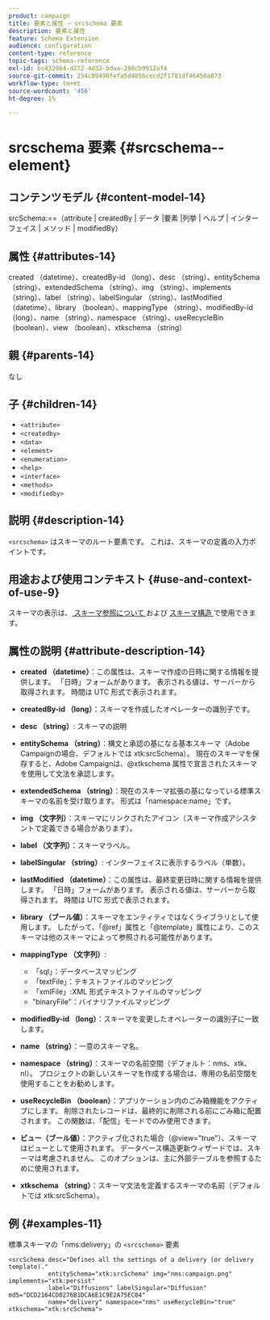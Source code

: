 ```yaml
---
product: campaign
title: 要素と属性 – srcschema 要素
description: 要素と属性
feature: Schema Extension
audience: configuration
content-type: reference
topic-tags: schema-reference
exl-id: bc4329b4-d272-4d32-bdaa-290cb9912af4
source-git-commit: 254c89490fefa5d405bcecd2f1781df46450a873
workflow-type: tm+mt
source-wordcount: '456'
ht-degree: 1%

---
```


# srcschema 要素 {#srcschema--element}


## コンテンツモデル {#content-model-14}

srcSchema:==（attribute | createdBy | データ |要素 |列挙 | ヘルプ | インターフェイス | メソッド | modifiedBy）

## 属性 {#attributes-14}

created （datetime）、createdBy-id （long）、desc （string）、entitySchema （string）、extendedSchema （string）、img （string）、implements （string）、label （string）、labelSingular （string）、lastModified （datetime）、library （boolean）、mappingType （string）、modifiedBy-id （long）、name （string）、namespace （string）、useRecycleBin （boolean）、view （boolean）、xtkschema （string）

## 親 {#parents-14}

なし

## 子 {#children-14}

* `<attribute>`
* `<createdby>`
* `<data>`
* `<element>`
* `<enumeration>`
* `<help>`
* `<interface>`
* `<methods>`
* `<modifiedby>`

## 説明 {#description-14}

`<srcschema>` はスキーマのルート要素です。 これは、スキーマの定義の入力ポイントです。

## 用途および使用コンテキスト {#use-and-context-of-use-9}

スキーマの表示は、[ スキーマ参照について ](../../../configuration/using/about-schema-reference.md) および [ スキーマ構造 ](../../../configuration/using/schema-structure.md) で使用できます。

## 属性の説明 {#attribute-description-14}

* **created （datetime）**：この属性は、スキーマ作成の日時に関する情報を提供します。 「日時」フォームがあります。 表示される値は、サーバーから取得されます。 時間は UTC 形式で表示されます。
* **createdBy-id （long）**：スキーマを作成したオペレーターの識別子です。
* **desc （string）**: スキーマの説明
* **entitySchema （string）**：構文と承認の基になる基本スキーマ（Adobe Campaignの場合、デフォルトでは xtk:srcSchema）。 現在のスキーマを保存すると、Adobe Campaignは、@xtkschema 属性で宣言されたスキーマを使用して文法を承認します。
* **extendedSchema （string）**：現在のスキーマ拡張の基になっている標準スキーマの名前を受け取ります。 形式は「namespace:name」です。
* **img （文字列）**：スキーマにリンクされたアイコン（スキーマ作成アシスタントで定義できる場合があります）。
* **label （文字列）**：スキーマラベル。
* **labelSingular （string）**: インターフェイスに表示するラベル（単数）。
* **lastModified （datetime）**：この属性は、最終変更日時に関する情報を提供します。 「日時」フォームがあります。 表示される値は、サーバーから取得されます。 時間は UTC 形式で表示されます。
* **library （ブール値）**：スキーマをエンティティではなくライブラリとして使用します。 したがって、「@ref」属性と「@template」属性により、このスキーマは他のスキーマによって参照される可能性があります。
* **mappingType （文字列）**:

   * 「sql」：データベースマッピング
   * 「textFile」：テキストファイルのマッピング
   * 「xmlFile」:XML 形式テキストファイルのマッピング
   * &quot;binaryFile&quot;：バイナリファイルマッピング

* **modifiedBy-id （long）**：スキーマを変更したオペレーターの識別子に一致します。
* **name （string）**：一意のスキーマ名。
* **namespace （string）**：スキーマの名前空間（デフォルト：nms、xtk、nl）。 プロジェクトの新しいスキーマを作成する場合は、専用の名前空間を使用することをお勧めします。
* **useRecycleBin （boolean）**：アプリケーション内のごみ箱機能をアクティブにします。 削除されたレコードは、最終的に削除される前にごみ箱に配置されます。 この関数は、「配信」モードでのみ使用できます。
* **ビュー（ブール値）**：アクティブ化された場合（@view=&quot;true&quot;）、スキーマはビューとして使用されます。 データベース構造更新ウィザードでは、スキーマは考慮されません。 このオプションは、主に外部テーブルを参照するために使用されます。
* **xtkschema （string）**：スキーマ文法を定義するスキーマの名前（デフォルトでは xtk:srcSchema）。

## 例 {#examples-11}

標準スキーマの「nms:delivery」の `<srcschema>` 要素

```
<srcSchema desc="Defines all the settings of a delivery (or delivery template)."  
           entitySchema="xtk:srcSchema" img="nms:campaign.png" implements="xtk:persist" 
           label="Diffusions" labelSingular="Diffusion" md5="DCD2164CD0276B1DCA6E1C9E2A75EC04"
           name="delivery" namespace="nms" useRecycleBin="true" xtkschema="xtk:srcSchema">
```
